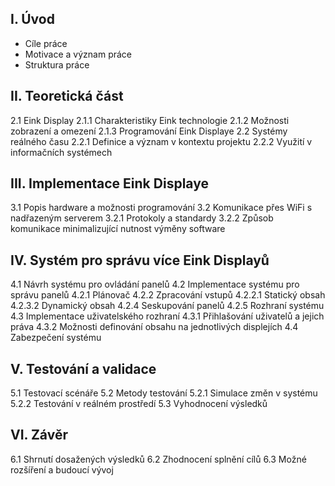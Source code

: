 ## I. Úvod
* Cíle práce
* Motivace a význam práce
* Struktura práce

## II. Teoretická část
2.1 Eink Display
2.1.1 Charakteristiky Eink technologie
2.1.2 Možnosti zobrazení a omezení
2.1.3 Programování Eink Displaye
2.2 Systémy reálného času
2.2.1 Definice a význam v kontextu projektu
2.2.2 Využití v informačních systémech

## III. Implementace Eink Displaye
3.1 Popis hardware a možnosti programování
3.2 Komunikace přes WiFi s nadřazeným serverem
3.2.1 Protokoly a standardy
3.2.2 Způsob komunikace minimalizující nutnost výměny software

## IV. Systém pro správu více Eink Displayů
4.1 Návrh systému pro ovládání panelů
4.2 Implementace systému pro správu panelů
4.2.1 Plánovač
4.2.2 Zpracování vstupů
4.2.2.1 Statický obsah
4.2.3.2 Dynamický obsah
4.2.4 Seskupování panelů
4.2.5 Rozhraní systému
4.3 Implementace uživatelského rozhraní
4.3.1 Přihlašování uživatelů a jejich práva
4.3.2 Možnosti definování obsahu na jednotlivých displejích
4.4 Zabezpečení systému

## V. Testování a validace
5.1 Testovací scénáře
5.2 Metody testování
5.2.1 Simulace změn v systému
5.2.2 Testování v reálném prostředí
5.3 Vyhodnocení výsledků

## VI. Závěr
6.1 Shrnutí dosažených výsledků
6.2 Zhodnocení splnění cílů
6.3 Možné rozšíření a budoucí vývoj